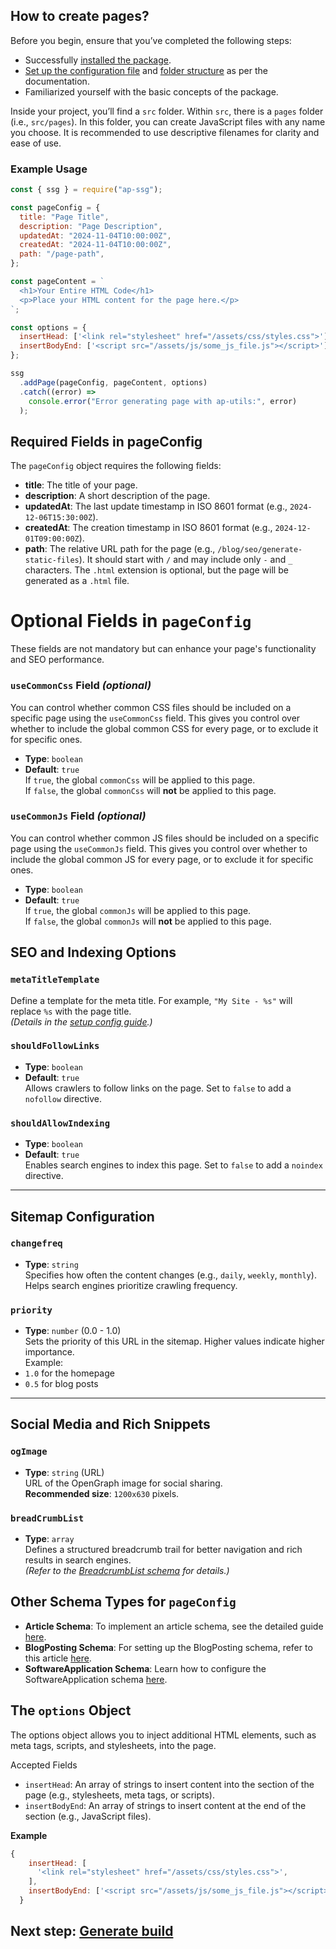 ## How to create pages?

Before you begin, ensure that you’ve completed the following steps:

- Successfully [installed the package](./installation.md).
- [Set up the configuration file](./setup-config.md) and [folder structure](./folder-structure-setup.md) as per the
  documentation.
- Familiarized yourself with the basic concepts of the package.

Inside your project, you’ll find a `src` folder. Within `src`, there is a `pages` folder (i.e., `src/pages`). In this
folder, you can create JavaScript files with any name you choose. It is recommended to use descriptive filenames for
clarity and ease of use.

### Example Usage

```javascript
const { ssg } = require("ap-ssg");

const pageConfig = {
  title: "Page Title",
  description: "Page Description",
  updatedAt: "2024-11-04T10:00:00Z",
  createdAt: "2024-11-04T10:00:00Z",
  path: "/page-path",
};

const pageContent = `
  <h1>Your Entire HTML Code</h1>
  <p>Place your HTML content for the page here.</p>
`;

const options = {
  insertHead: ['<link rel="stylesheet" href="/assets/css/styles.css">'],
  insertBodyEnd: ['<script src="/assets/js/some_js_file.js"></script>'],
};

ssg
  .addPage(pageConfig, pageContent, options)
  .catch((error) =>
    console.error("Error generating page with ap-utils:", error)
  );
```

## Required Fields in pageConfig

The `pageConfig` object requires the following fields:

- **title**: The title of your page.
- **description**: A short description of the page.
- **updatedAt**: The last update timestamp in ISO 8601 format (e.g., `2024-12-06T15:30:00Z`).
- **createdAt**: The creation timestamp in ISO 8601 format (e.g., `2024-12-01T09:00:00Z`).
- **path**: The relative URL path for the page (e.g., `/blog/seo/generate-static-files`). It should start with `/` and
  may include only `-` and `_` characters. The `.html` extension is optional, but the page will be generated as a
  `.html` file.

# Optional Fields in `pageConfig`

These fields are not mandatory but can enhance your page's functionality and SEO performance.

### `useCommonCss` Field _(optional)_

You can control whether common CSS files should be included on a specific page using the `useCommonCss` field. This gives you control over whether to include the global common CSS for every page, or to exclude it for specific ones.

- **Type**: `boolean`
- **Default**: `true`  
  If `true`, the global `commonCss` will be applied to this page.  
  If `false`, the global `commonCss` will **not** be applied to this page.

### `useCommonJs` Field _(optional)_

You can control whether common JS files should be included on a specific page using the `useCommonJs` field. This gives you control over whether to include the global common JS for every page, or to exclude it for specific ones.

- **Type**: `boolean`
- **Default**: `true`  
  If `true`, the global `commonJs` will be applied to this page.  
  If `false`, the global `commonJs` will **not** be applied to this page.

## SEO and Indexing Options

### `metaTitleTemplate`

Define a template for the meta title. For example, `"My Site - %s"` will replace `%s` with the page title.  
_(Details in the [setup config guide](./setup-config.md).)_

### `shouldFollowLinks`

- **Type**: `boolean`
- **Default**: `true`  
  Allows crawlers to follow links on the page. Set to `false` to add a `nofollow` directive.

### `shouldAllowIndexing`

- **Type**: `boolean`
- **Default**: `true`  
  Enables search engines to index this page. Set to `false` to add a `noindex` directive.

---

## Sitemap Configuration

### `changefreq`

- **Type**: `string`  
  Specifies how often the content changes (e.g., `daily`, `weekly`, `monthly`).  
  Helps search engines prioritize crawling frequency.

### `priority`

- **Type**: `number` (0.0 - 1.0)  
  Sets the priority of this URL in the sitemap. Higher values indicate higher importance.  
  Example:
- `1.0` for the homepage
- `0.5` for blog posts

---

## Social Media and Rich Snippets

### `ogImage`

- **Type**: `string` (URL)  
  URL of the OpenGraph image for social sharing.  
  **Recommended size**: `1200x630` pixels.

### `breadCrumbList`

- **Type**: `array`  
  Defines a structured breadcrumb trail for better navigation and rich results in search engines.  
  _(Refer to the [BreadcrumbList schema](./schemas/breadCrumb.md) for details.)_

## Other Schema Types for `pageConfig`

- **Article Schema**: To implement an article schema, see the detailed guide [here](./schemas/article.md).
- **BlogPosting Schema**: For setting up the BlogPosting schema, refer to this article [here](./schemas/blogpost.md).
- **SoftwareApplication Schema**: Learn how to configure the SoftwareApplication schema [here](./schemas/software.md).

## The `options` Object

The options object allows you to inject additional HTML elements, such as meta tags, scripts, and stylesheets, into the page.

Accepted Fields

- `insertHead`: An array of strings to insert content into the <head> section of the page (e.g., stylesheets, meta tags, or scripts).
- `insertBodyEnd`: An array of strings to insert content at the end of the <body> section (e.g., JavaScript files).

**Example**

```javascript
{
    insertHead: [
      '<link rel="stylesheet" href="/assets/css/styles.css">',
    ],
    insertBodyEnd: ['<script src="/assets/js/some_js_file.js"></script>'],
  }
```

## Next step: [Generate build](./generate-build.md)
